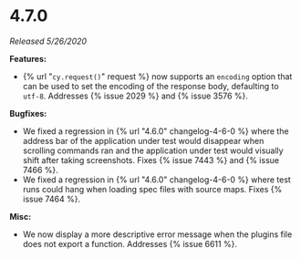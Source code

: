 # 4.7.0

*Released 5/26/2020*

**Features:**

- {% url "`cy.request()`" request %} now supports an `encoding` option that can be used to set the encoding of the response body, defaulting to `utf-8`. Addresses {% issue 2029 %} and {% issue 3576 %}.

**Bugfixes:**

- We fixed a regression in {% url "4.6.0" changelog-4-6-0 %} where the address bar of the application under test would disappear when scrolling commands ran and the application under test would visually shift after taking screenshots. Fixes {% issue 7443 %} and {% issue 7466 %}.
- We fixed a regression in {% url "4.6.0" changelog-4-6-0 %} where test runs could hang when loading spec files with source maps. Fixes {% issue 7464 %}.

**Misc:**

- We now display a more descriptive error message when the plugins file does not export a function. Addresses {% issue 6611 %}.
